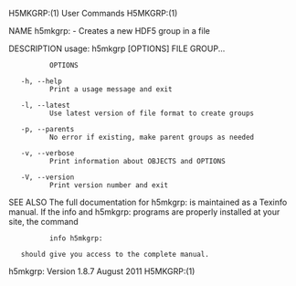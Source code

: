 H5MKGRP:(1)                                                                                     User Commands                                                                                     H5MKGRP:(1)



NAME
       h5mkgrp: - Creates a new HDF5 group in a file

DESCRIPTION
       usage: h5mkgrp [OPTIONS] FILE GROUP...

              OPTIONS

       -h, --help
              Print a usage message and exit

       -l, --latest
              Use latest version of file format to create groups

       -p, --parents
              No error if existing, make parent groups as needed

       -v, --verbose
              Print information about OBJECTS and OPTIONS

       -V, --version
              Print version number and exit

SEE ALSO
       The full documentation for h5mkgrp: is maintained as a Texinfo manual.  If the info and h5mkgrp: programs are properly installed at your site, the command

              info h5mkgrp:

       should give you access to the complete manual.



h5mkgrp: Version 1.8.7                                                                           August 2011                                                                                      H5MKGRP:(1)
